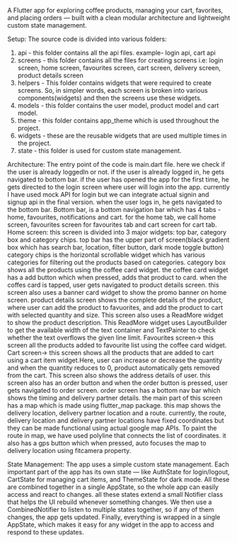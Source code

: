 A Flutter app for exploring coffee products, managing your cart, favorites, and placing orders — built with a clean modular architecture and lightweight custom state management.

Setup:
The source code is divided into various folders:
1) api - this folder contains all the api files. example- login api, cart api
2) screens - this folder contains all the files for creating screens i.e: login screen, home screen, favourites screen, cart screen, delivery screen, product details screen
3) helpers - This folder contains widgets that were required to create screens. So, in simpler words, each screen is broken into various components(widgets) and then the screens use these widgets.
4) models - this folder contains the user model, product model and cart model.
5) theme - this folder contains app_theme which is used throughout the project.
6) widgets - these are the reusable widgets that are used multiple times in the project.
7) state - this folder is used for custom state management.
  
Architecture:
The entry point of the code is main.dart file. here we check if the user is already loggedIn or not.
if the user is already logged in, he gets navigated to bottom bar.
if the user has opened the app for the first time, he gets directed to the login screen where user will login into the app. currently I have used mock API for login but we can integrate actual signin and signup api in the final version.
when the user logs in, he gets navigated to the bottom bar.
Bottom bar, is a bottom navigation bar which has 4 tabs - home, favourites, notifications and cart.
for the home tab, we call home screen, favourites screen for favourites tab and cart screen for cart tab.
Home screen:
this screen is divided into 3 major widgets: top bar, category box and category chips. 
top bar has the upper part of screen(black gradient box which has search bar, location, filter button, dark mode toggle button)
category chips is the horizontal scrollable widget which has various categories for filtering out the products based on categories.
category box shows all the products using the coffee card widget.
the coffee card widget has a add button which when pressed, adds that product to card. 
when the coffes card is tapped, user gets navigated to product details screen.
this screen also uses a banner card widget to show the promo banner on home screen.
product details screen shows the complete details of the product, where user can add the product to favuorites, and add the product to cart with selected quantity and size.
This screen also uses a ReadMore widget to show the product description. This ReadMore widget uses LayoutBuilder to get the available width of the text container and TextPainter to check whether the text overflows the given line limit.
Favourites screen-> this screen all the products added to favourite list using the coffee card widget. 
Cart screen-> this screen shows all the products that are added to cart using a cart item widget.Here, user can increase or decrease the quantity and when the quantity reduces to 0, product automatically gets removed from the cart. 
This screen also shows the address details of user.
this screen also has an order button and when the order button is pressed, user gets navigated to order screen.
order screen has a bottom nav bar which shows the timing and delivery partner details. the main part of this screen has a map which is made using flutter_map package. this map shows the delivery location, delivery partner location and a route. 
currently, the route, delivery location and delivery partner locations have fixed coordinates but they can be made functional using actual google map APIs. To paint the route in map, we have used polyline that connects the list of coordinates. 
it also has a gps button which when pressed, auto focuses the map to delivery location using fitcamera property.

State Management:
The app uses a simple custom state management. Each important part of the app has its own state — like AuthState for login/logout, CartState for managing cart items, and ThemeState for dark mode.
All these are combined together in a single AppState, so the whole app can easily access and react to changes.
all these states extend a small Notifier class that helps the UI rebuild whenever something changes.
We then use a CombinedNotifier to listen to multiple states together, so if any of them changes, the app gets updated. Finally, everything is wrapped in a single AppState, which makes it easy for any widget in the app to access and respond to these updates.
